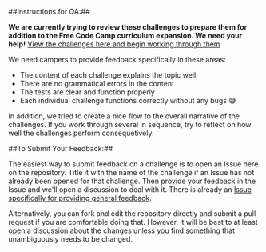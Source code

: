 
##Instructions for QA:##

**We are currently trying to review these challenges to prepare them for addition to the Free Code Camp curriculum expansion. We need your help!** [View the challenges here and begin working through them](http://hysterical-amusement.surge.sh/)

We need campers to provide feedback specifically in these areas:

- The content of each challenge explains the topic well
- There are no grammatical errors in the content
- The tests are clear and function properly
- Each individual challenge functions correctly without any bugs :sweat_smile:

In addition, we tried to create a nice flow to the overall narrative of the challenges. If you work through several in sequence, try to reflect on how well the challenges perform consequetively.

##To Submit Your Feedback:##

The easiest way to submit feedback on a challenge is to open an Issue here on the repository. Title it with the name of the challenge if an Issue has not already been opened for that challenge. Then provide your feedback in the Issue and we'll open a discussion to deal with it. There is already an [Issue specifically for providing general feedback](https://github.com/bonham000/fcc-react-tests-module/issues/17).

Alternatively, you can fork and edit the repository directly and submit a pull request if you are comfortable doing that. However, it will be best to at least open a discussion about the changes unless you find something that unambiguously needs to be changed.